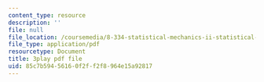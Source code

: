 ```yaml
---
content_type: resource
description: ''
file: null
file_location: /coursemedia/8-334-statistical-mechanics-ii-statistical-physics-of-fields-spring-2014/85c7b59456160f2ff2f8964e15a92817_fGUaxrIejr4.pdf
file_type: application/pdf
resourcetype: Document
title: 3play pdf file
uid: 85c7b594-5616-0f2f-f2f8-964e15a92817
---
```

